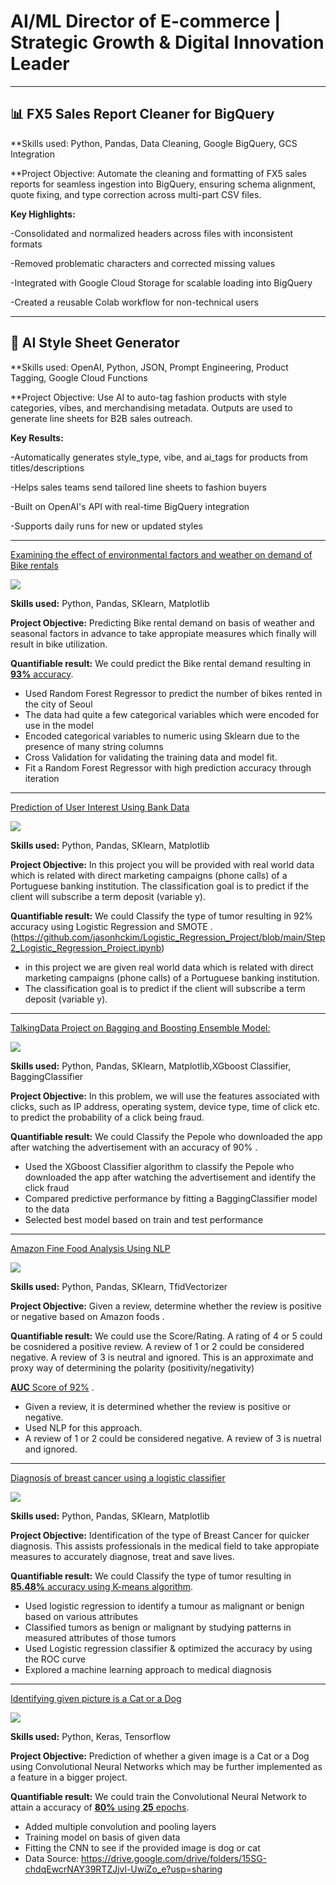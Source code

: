 # AI/ML Director of E-commerce | Strategic Growth & Digital Innovation Leader
***
## 📊 FX5 Sales Report Cleaner for BigQuery
**Skills used: Python, Pandas, Data Cleaning, Google BigQuery, GCS Integration

**Project Objective: Automate the cleaning and formatting of FX5 sales reports for seamless ingestion into BigQuery, ensuring schema alignment, quote fixing, and type correction across multi-part CSV files.

**Key Highlights:**

-Consolidated and normalized headers across files with inconsistent formats

-Removed problematic characters and corrected missing values

-Integrated with Google Cloud Storage for scalable loading into BigQuery

-Created a reusable Colab workflow for non-technical users
***

## 🧠 AI Style Sheet Generator
**Skills used: OpenAI, Python, JSON, Prompt Engineering, Product Tagging, Google Cloud Functions

**Project Objective: Use AI to auto-tag fashion products with style categories, vibes, and merchandising metadata. Outputs are used to generate line sheets for B2B sales outreach.

**Key Results:**

-Automatically generates style_type, vibe, and ai_tags for products from titles/descriptions

-Helps sales teams send tailored line sheets to fashion buyers

-Built on OpenAI's API with real-time BigQuery integration

-Supports daily runs for new or updated styles

***

[Examining the effect of environmental factors and weather on demand of Bike rentals](https://github.com/jasonhckim/Linear_Regression_Project)

<img src="images/seoul-bikes.jpeg?raw=true"/>

**Skills used:** Python, Pandas, SKlearn, Matplotlib

**Project Objective:** Predicting Bike rental demand on basis of weather and seasonal factors in advance to take appropiate measures which finally will result in bike utilization.

**Quantifiable result:** We could predict the Bike rental demand resulting in [**93%** accuracy](https://github.com/jasonhckim/Linear_Regression_Project/blob/main/Linear_Regression_Project.ipynb).

- Used Random Forest Regressor to predict the number of bikes rented in the city of Seoul
- The data had quite a few categorical variables which were encoded for use in the model
- Encoded categorical variables to numeric using Sklearn due to the presence of many string columns
- Cross Validation for validating the training data and model fit.
- Fit a Random Forest Regressor with high prediction accuracy through iteration

***

[Prediction of User Interest Using Bank Data](https://github.com/jasonhckim/Logistic_Regression_Project)

<img src="images/bank.jpeg?raw=true"/>

**Skills used:** Python, Pandas, SKlearn, Matplotlib

**Project Objective:** In this project you will be provided with real world data which is related with direct marketing campaigns (phone calls) of a Portuguese banking institution.
The classification goal is to predict if the client will subscribe a term deposit (variable y).

**Quantifiable result:** We could Classify the type of tumor resulting in 92% accuracy using Logistic Regression and SMOTE .
(https://github.com/jasonhckim/Logistic_Regression_Project/blob/main/Step2_Logistic_Regression_Project.ipynb)

- in this project we are given real world data which is related with direct marketing campaigns (phone calls) of a Portuguese banking institution.
- The classification goal is to predict if the client will subscribe a term deposit (variable y).

***


[TalkingData Project on Bagging and Boosting Ensemble Model:](https://github.com/jasonhckim/Bagging_boosting_project)

<img src="images/Mobile.jpeg?raw=true"/>

**Skills used:** Python, Pandas, SKlearn, Matplotlib,XGboost Classifier, BaggingClassifier

**Project Objective:** In this problem, we will use the features associated with clicks, such as IP address, operating system, device type, time of click etc. to predict the probability of a click being fraud.

**Quantifiable result:** We could Classify the Pepole who downloaded the app after watching the advertisement  with an accuracy of 90% .

- Used the XGboost Classifier algorithm to classify the Pepole who downloaded the app after watching the advertisement and identify the click fraud
- Compared predictive performance by fitting a BaggingClassifier model to the data
- Selected best model based on train and test performance

***

[Amazon Fine Food Analysis Using NLP](https://github.com/jasonhckim/NLP_Projects)

<img src="images/amazon.jpeg?raw=true"/>

**Skills used:** Python, Pandas, SKlearn, TfidVectorizer

**Project Objective:** Given a review, determine whether the review is positive or negative based on Amazon foods .

**Quantifiable result:** We could use the Score/Rating. A rating of 4 or 5 could be cosnidered a positive review. A review of 1 or 2 could be considered negative. A review of 3 is neutral and ignored. This is an approximate and proxy way of determining the polarity (positivity/negativity) 

[**AUC** Score of 92%](https://github.com/jasonhckim/NLP_Projects/blob/main/NLP_Project.ipynb) .
- Given a review, it is determined whether the review is positive or negative.
- Used NLP for this approach.
- A review of 1 or 2 could be considered negative. A review of 3 is nuetral and ignored.

***

[Diagnosis of breast cancer using a logistic classifier](https://github.com/jasonhckim/KNN_PROJECT)

<img src="images/breast-cancer.jpeg?raw=true"/>

**Skills used:** Python, Pandas, SKlearn, Matplotlib

**Project Objective:** Identification of the type of Breast Cancer for quicker diagnosis. This assists professionals in the medical field to take appropiate measures to accurately diagnose, treat and save lives. 

**Quantifiable result:** We could Classify the type of tumor resulting in [**85.48%** accuracy using K-means algorithm](https://github.com/jasonhckim/KNN_PROJECT/blob/main/KNN_NB_PROJECT.ipynb).

- Used logistic regression to identify a tumour as malignant or benign based on various attributes
- Classified tumors as benign or malignant by studying patterns in measured attributes of those tumors
- Used Logistic regression classifier & optimized the accuracy by using the ROC curve
- Explored a machine learning approach to medical diagnosis

***

[Identifying given picture is a Cat or a Dog](https://github.com/jasonhckim/CNN)

<img src="images/Dog-and-Cat.jpeg?raw=true"/>

**Skills used:** Python, Keras, Tensorflow

**Project Objective:** Prediction of whether a given image is a Cat or a Dog using Convolutional Neural Networks which may be further implemented as a feature in a bigger project.

**Quantifiable result:** We could train the Convolutional Neural Network to attain a accuracy of [**80%** using **25** epochs](https://github.com/jasonhckim/CNN/blob/main/Convolutional_Neural_Network.ipynb).

- Added multiple convolution and pooling layers
- Training model on basis of given data
- Fitting the CNN to see if the provided image is dog or cat
- Data Source: https://drive.google.com/drive/folders/15SG-chdqEwcrNAY39RTZJjvl-UwiZo_e?usp=sharing
